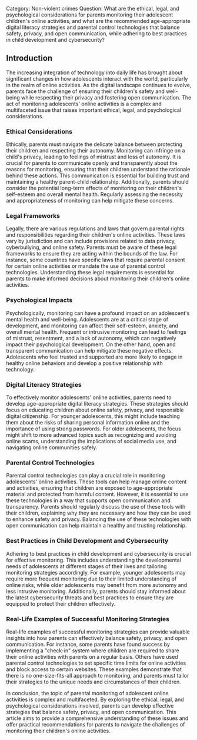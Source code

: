 Category: Non-violent crimes
Question: What are the ethical, legal, and psychological considerations for parents monitoring their adolescent children's online activities, and what are the recommended age-appropriate digital literacy strategies and parental control technologies that balance safety, privacy, and open communication, while adhering to best practices in child development and cybersecurity?


## Introduction

The increasing integration of technology into daily life has brought about significant changes in how adolescents interact with the world, particularly in the realm of online activities. As the digital landscape continues to evolve, parents face the challenge of ensuring their children's safety and well-being while respecting their privacy and fostering open communication. The act of monitoring adolescents' online activities is a complex and multifaceted issue that raises important ethical, legal, and psychological considerations.

### Ethical Considerations

Ethically, parents must navigate the delicate balance between protecting their children and respecting their autonomy. Monitoring can infringe on a child's privacy, leading to feelings of mistrust and loss of autonomy. It is crucial for parents to communicate openly and transparently about the reasons for monitoring, ensuring that their children understand the rationale behind these actions. This communication is essential for building trust and maintaining a healthy parent-child relationship. Additionally, parents should consider the potential long-term effects of monitoring on their children's self-esteem and overall mental health. Regularly assessing the necessity and appropriateness of monitoring can help mitigate these concerns.

### Legal Frameworks

Legally, there are various regulations and laws that govern parental rights and responsibilities regarding their children's online activities. These laws vary by jurisdiction and can include provisions related to data privacy, cyberbullying, and online safety. Parents must be aware of these legal frameworks to ensure they are acting within the bounds of the law. For instance, some countries have specific laws that require parental consent for certain online activities or mandate the use of parental control technologies. Understanding these legal requirements is essential for parents to make informed decisions about monitoring their children's online activities.

### Psychological Impacts

Psychologically, monitoring can have a profound impact on an adolescent's mental health and well-being. Adolescents are at a critical stage of development, and monitoring can affect their self-esteem, anxiety, and overall mental health. Frequent or intrusive monitoring can lead to feelings of mistrust, resentment, and a lack of autonomy, which can negatively impact their psychological development. On the other hand, open and transparent communication can help mitigate these negative effects. Adolescents who feel trusted and supported are more likely to engage in healthy online behaviors and develop a positive relationship with technology.

### Digital Literacy Strategies

To effectively monitor adolescents' online activities, parents need to develop age-appropriate digital literacy strategies. These strategies should focus on educating children about online safety, privacy, and responsible digital citizenship. For younger adolescents, this might include teaching them about the risks of sharing personal information online and the importance of using strong passwords. For older adolescents, the focus might shift to more advanced topics such as recognizing and avoiding online scams, understanding the implications of social media use, and navigating online communities safely.

### Parental Control Technologies

Parental control technologies can play a crucial role in monitoring adolescents' online activities. These tools can help manage online content and activities, ensuring that children are exposed to age-appropriate material and protected from harmful content. However, it is essential to use these technologies in a way that supports open communication and transparency. Parents should regularly discuss the use of these tools with their children, explaining why they are necessary and how they can be used to enhance safety and privacy. Balancing the use of these technologies with open communication can help maintain a healthy and trusting relationship.

### Best Practices in Child Development and Cybersecurity

Adhering to best practices in child development and cybersecurity is crucial for effective monitoring. This includes understanding the developmental needs of adolescents at different stages of their lives and tailoring monitoring strategies accordingly. For example, younger adolescents may require more frequent monitoring due to their limited understanding of online risks, while older adolescents may benefit from more autonomy and less intrusive monitoring. Additionally, parents should stay informed about the latest cybersecurity threats and best practices to ensure they are equipped to protect their children effectively.

### Real-Life Examples of Successful Monitoring Strategies

Real-life examples of successful monitoring strategies can provide valuable insights into how parents can effectively balance safety, privacy, and open communication. For instance, some parents have found success by implementing a "check-in" system where children are required to share their online activities with parents on a regular basis. Others have used parental control technologies to set specific time limits for online activities and block access to certain websites. These examples demonstrate that there is no one-size-fits-all approach to monitoring, and parents must tailor their strategies to the unique needs and circumstances of their children.

In conclusion, the topic of parental monitoring of adolescent online activities is complex and multifaceted. By exploring the ethical, legal, and psychological considerations involved, parents can develop effective strategies that balance safety, privacy, and open communication. This article aims to provide a comprehensive understanding of these issues and offer practical recommendations for parents to navigate the challenges of monitoring their children's online activities.

